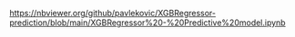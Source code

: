 https://nbviewer.org/github/pavlekovic/XGBRegressor-prediction/blob/main/XGBRegressor%20-%20Predictive%20model.ipynb
